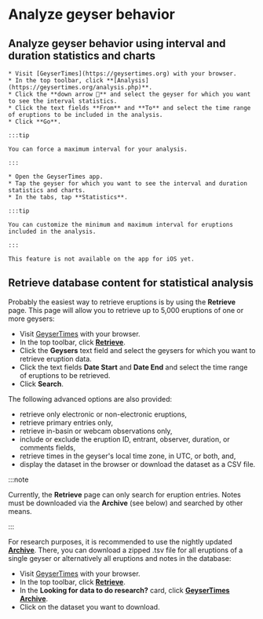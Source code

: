 # Analyze geyser behavior

## Analyze geyser behavior using interval and duration statistics and charts
<Tabs groupId="os">
  <TabItem value="web" label="Website">

    * Visit [GeyserTimes](https://geysertimes.org) with your browser.
    * In the top toolbar, click **[Analysis](https://geysertimes.org/analysis.php)**.
    * Click the **down arrow 🔻** and select the geyser for which you want to see the interval statistics.
    * Click the text fields **From** and **To** and select the time range of eruptions to be included in the analysis.
    * Click **Go**.

    :::tip

    You can force a maximum interval for your analysis. 

    :::

  </TabItem>
  <TabItem value="android" label="Android">

    * Open the GeyserTimes app.
    * Tap the geyser for which you want to see the interval and duration statistics and charts. 
    * In the tabs, tap **Statistics**.

    :::tip

    You can customize the minimum and maximum interval for eruptions included in the analysis. 

    :::

  </TabItem>
  <TabItem value="iOS" label="iOS">

    This feature is not available on the app for iOS yet.

  </TabItem>
</Tabs>

## Retrieve database content for statistical analysis

Probably the easiest way to retrieve eruptions is by using the **Retrieve** page. This page will allow you to retrieve up to 5,000 eruptions of one or more geysers:

* Visit [GeyserTimes](https://geysertimes.org) with your browser.
* In the top toolbar, click **[Retrieve](https://geysertimes.org/retrieve.php)**.
* Click the **Geysers** text field and select the geysers for which you want to retrieve eruption data.
* Click the text fields **Date Start** and **Date End** and select the time range of eruptions to be retrieved.
* Click **Search**.

The following advanced options are also provided: 
* retrieve only electronic or non-electronic eruptions,
* retrieve primary entries only, 
* retrieve in-basin or webcam observations only,
* include or exclude the eruption ID, entrant, observer, duration, or comments fields, 
* retrieve times in the geyser's local time zone, in UTC, or both, and, 
* display the dataset in the browser or download the dataset as a CSV file.

:::note

Currently, the **Retrieve** page can only search for eruption entries. Notes must be downloaded via the **Archive** (see below) and searched by other means.

:::

For research purposes, it is recommended to use the nightly updated **[Archive](https://geysertimes.org/archive)**. There, you can download a zipped .tsv file for all eruptions of a single geyser or alternatively all eruptions and notes in the database:

* Visit [GeyserTimes](https://geysertimes.org) with your browser.
* In the top toolbar, click **[Retrieve](https://geysertimes.org/retrieve.php)**.
* In the **Looking for data to do research?** card, click **[GeyserTimes Archive](https://geysertimes.org/archive)**.
* Click on the dataset you want to download.